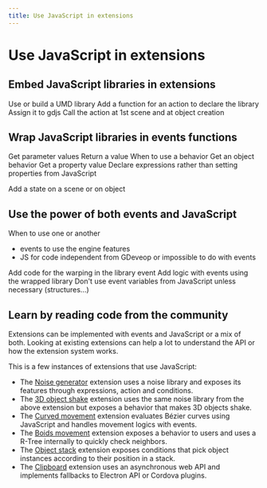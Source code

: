 ```yaml
---
title: Use JavaScript in extensions
---
```

# Use JavaScript in extensions

## Embed JavaScript libraries in extensions

Use or build a UMD library
Add a function for an action to declare the library
Assign it to gdjs
Call the action at 1st scene and at object creation

## Wrap JavaScript libraries in events functions

Get parameter values
Return a value
When to use a behavior
Get an object behavior
Get a property value
Declare expressions rather than setting properties from JavaScript

Add a state on a scene or on object

## Use the power of both events and JavaScript

When to use one or another
- events to use the engine features
- JS for code independent from GDeveop or impossible to do with events

Add code for the warping in the library event
Add logic with events using the wrapped library
Don't use event variables from JavaScript unless necessary (structures...)

## Learn by reading code from the community

Extensions can be implemented with events and JavaScript or a mix of both. Looking at existing extensions can help a lot to understand the API or how the extension system works.

This is a few instances of extensions that use JavaScript:

* The [Noise generator](/gdevelop5/extensions/noise/) extension uses a noise library and exposes its features through expressions, action and conditions.
* The [3D object shake](/gdevelop5/extensions/shake-object3d/) extension uses the same noise library from the above extension but exposes a behavior that makes 3D objects shake.
* The [Curved movement](/gdevelop5/extensions/curved-movement/details/) extension evaluates Bézier curves using JavaScript and handles movement logics with events.
* The [Boids movement](/gdevelop5/extensions/boids-movement/) extension exposes a behavior to users and uses a R-Tree internally to quickly check neighbors.
* The [Object stack](/gdevelop5/extensions/object-stack/) extension exposes conditions that pick object instances according to their position in a stack.
* The [Clipboard](/gdevelop5/extensions/clipboard/) extension uses an asynchronous web API and implements fallbacks to Electron API or Cordova plugins.